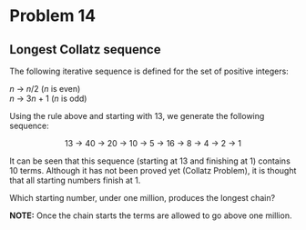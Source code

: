 # Problem 14
## Longest Collatz sequence

The following iterative sequence is defined for the set of positive integers:

<p>
    <var>n</var> → <var>n</var>/2 (<var>n</var> is even)<br>
    <var>n</var> → 3<var>n</var> + 1 (<var>n</var> is odd)
</p>

Using the rule above and starting with 13, we generate the following sequence:

<p align="center">13 → 40 → 20 → 10 → 5 → 16 → 8 → 4 → 2 → 1</p>

It can be seen that this sequence (starting at 13 and finishing at 1) contains 10 terms. Although it has not been proved yet (Collatz Problem), it is thought that all starting numbers finish at 1.

Which starting number, under one million, produces the longest chain?

**NOTE:** Once the chain starts the terms are allowed to go above one million.
